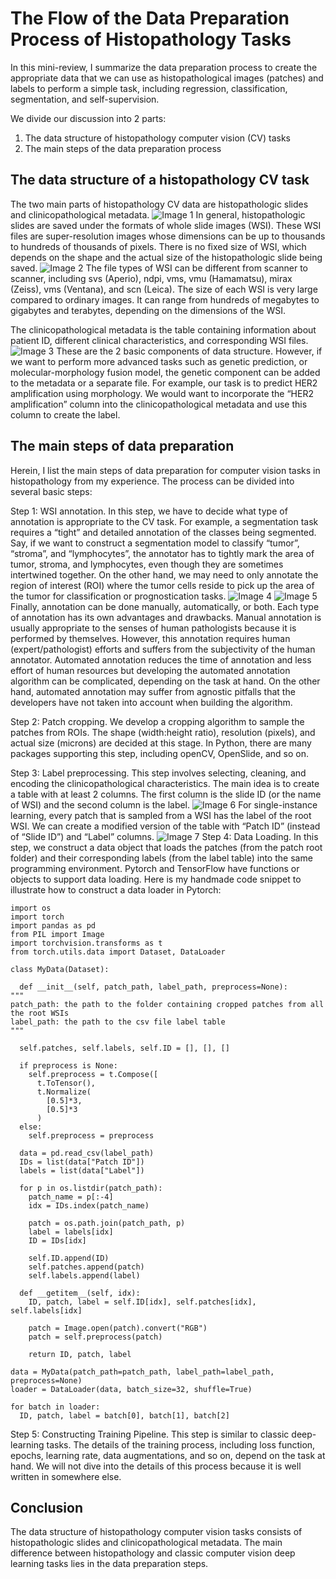 # The Flow of the Data Preparation Process of Histopathology Tasks
In this mini-review, I summarize the data preparation process to create the appropriate data that we can use as histopathological images (patches) and labels to perform a simple task, including regression, classification, segmentation, and self-supervision.

We divide our discussion into 2 parts:

1. The data structure of histopathology computer vision (CV) tasks
2. The main steps of the data preparation process

## The data structure of a histopathology CV task
The two main parts of histopathology CV data are histopathologic slides and clinicopathological metadata.
![Image 1](/img/post4_image1.webp)
In general, histopathologic slides are saved under the formats of whole slide images (WSI). These WSI files are super-resolution images whose dimensions can be up to thousands to hundreds of thousands of pixels. There is no fixed size of WSI, which depends on the shape and the actual size of the histopathologic slide being saved.
![Image 2](/img/post4_image2.webp)
The file types of WSI can be different from scanner to scanner, including svs (Aperio), ndpi, vms, vmu (Hamamatsu), mirax (Zeiss), vms (Ventana), and scn (Leica). The size of each WSI is very large compared to ordinary images. It can range from hundreds of megabytes to gigabytes and terabytes, depending on the dimensions of the WSI.

The clinicopathological metadata is the table containing information about patient ID, different clinical characteristics, and corresponding WSI files.
![Image 3](/img/post4_image3.webp)
These are the 2 basic components of data structure. However, if we want to perform more advanced tasks such as genetic prediction, or molecular-morphology fusion model, the genetic component can be added to the metadata or a separate file. For example, our task is to predict HER2 amplification using morphology. We would want to incorporate the “HER2 amplification” column into the clinicopathological metadata and use this column to create the label.
## The main steps of data preparation
Herein, I list the main steps of data preparation for computer vision tasks in histopathology from my experience. The process can be divided into several basic steps:

Step 1: WSI annotation. In this step, we have to decide what type of annotation is appropriate to the CV task. For example, a segmentation task requires a “tight” and detailed annotation of the classes being segmented. Say, if we want to construct a segmentation model to classify “tumor”, “stroma”, and “lymphocytes”, the annotator has to tightly mark the area of tumor, stroma, and lymphocytes, even though they are sometimes intertwined together. On the other hand, we may need to only annotate the region of interest (ROI) where the tumor cells reside to pick up the area of the tumor for classification or prognostication tasks.
![Image 4](/img/post4_image4.webp)
![Image 5](/img/post4_image5.webp)
Finally, annotation can be done manually, automatically, or both. Each type of annotation has its own advantages and drawbacks. Manual annotation is usually appropriate to the senses of human pathologists because it is performed by themselves. However, this annotation requires human (expert/pathologist) efforts and suffers from the subjectivity of the human annotator. Automated annotation reduces the time of annotation and less effort of human resources but developing the automated annotation algorithm can be complicated, depending on the task at hand. On the other hand, automated annotation may suffer from agnostic pitfalls that the developers have not taken into account when building the algorithm.

Step 2: Patch cropping. We develop a cropping algorithm to sample the patches from ROIs. The shape (width:height ratio), resolution (pixels), and actual size (microns) are decided at this stage. In Python, there are many packages supporting this step, including openCV, OpenSlide, and so on.

Step 3: Label preprocessing. This step involves selecting, cleaning, and encoding the clinicopathological characteristics. The main idea is to create a table with at least 2 columns. The first column is the slide ID (or the name of WSI) and the second column is the label.
![Image 6](/img/post4_image6.webp)
For single-instance learning, every patch that is sampled from a WSI has the label of the root WSI. We can create a modified version of the table with “Patch ID” (instead of “Slide ID”) and “Label” columns.
![Image 7](/img/post4_image7.webp)
Step 4: Data Loading. In this step, we construct a data object that loads the patches (from the patch root folder) and their corresponding labels (from the label table) into the same programming environment. Pytorch and TensorFlow have functions or objects to support data loading. Here is my handmade code snippet to illustrate how to construct a data loader in Pytorch:
```
import os
import torch
import pandas as pd
from PIL import Image
import torchvision.transforms as t
from torch.utils.data import Dataset, DataLoader

class MyData(Dataset):

  def __init__(self, patch_path, label_path, preprocess=None):
"""
patch_path: the path to the folder containing cropped patches from all the root WSIs
label_path: the path to the csv file label table
"""

  self.patches, self.labels, self.ID = [], [], []

  if preprocess is None:
    self.preprocess = t.Compose([
      t.ToTensor(),
      t.Normalize(
        [0.5]*3,
        [0.5]*3
      )
  else:
    self.preprocess = preprocess

  data = pd.read_csv(label_path)
  IDs = list(data["Patch ID"])
  labels = list(data["Label"])
  
  for p in os.listdir(patch_path):
    patch_name = p[:-4]
    idx = IDs.index(patch_name)
    
    patch = os.path.join(patch_path, p)
    label = labels[idx]
    ID = IDs[idx]
    
    self.ID.append(ID)
    self.patches.append(patch)
    self.labels.append(label)

  def __getitem__(self, idx):
    ID, patch, label = self.ID[idx], self.patches[idx], self.labels[idx]
    
    patch = Image.open(patch).convert("RGB")
    patch = self.preprocess(patch)

    return ID, patch, label

data = MyData(patch_path=patch_path, label_path=label_path, preprocess=None)
loader = DataLoader(data, batch_size=32, shuffle=True)

for batch in loader:
  ID, patch, label = batch[0], batch[1], batch[2]
```
Step 5: Constructing Training Pipeline. This step is similar to classic deep-learning tasks. The details of the training process, including loss function, epochs, learning rate, data augmentations, and so on, depend on the task at hand. We will not dive into the details of this process because it is well written in somewhere else.
## Conclusion
The data structure of histopathology computer vision tasks consists of histopathologic slides and clinicopathological metadata. The main difference between histopathology and classic computer vision deep learning tasks lies in the data preparation steps.
